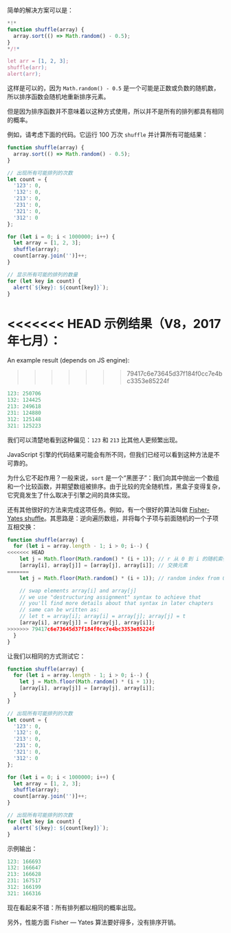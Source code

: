 简单的解决方案可以是：

```js run
*!*
function shuffle(array) {
  array.sort(() => Math.random() - 0.5);
}
*/!*

let arr = [1, 2, 3];
shuffle(arr);
alert(arr);
```

这样是可以的，因为 `Math.random() - 0.5` 是一个可能是正数或负数的随机数，所以排序函数会随机地重新排序元素。

但是因为排序函数并不意味着以这种方式使用，所以并不是所有的排列都具有相同的概率。

例如，请考虑下面的代码。它运行 100 万次 `shuffle` 并计算所有可能结果：

```js run
function shuffle(array) {
  array.sort(() => Math.random() - 0.5);
}

// 出现所有可能排列的次数
let count = {
  '123': 0,
  '132': 0,
  '213': 0,
  '231': 0,
  '321': 0,
  '312': 0
};

for (let i = 0; i < 1000000; i++) {
  let array = [1, 2, 3];
  shuffle(array);
  count[array.join('')]++;
}

// 显示所有可能的排列的数量
for (let key in count) {
  alert(`${key}: ${count[key]}`);
}
```

<<<<<<< HEAD
示例结果（V8，2017年七月）：
=======
An example result (depends on JS engine):
>>>>>>> 79417c6e73645d37f184f0cc7e4bc3353e85224f

```js
123: 250706
132: 124425
213: 249618
231: 124880
312: 125148
321: 125223
```

我们可以清楚地看到这种偏见：`123` 和 `213` 比其他人更频繁出现。

JavaScript 引擎的代码结果可能会有所不同，但我们已经可以看到这种方法是不可靠的。

为什么它不起作用？一般来说，`sort` 是一个“黑匣子”：我们向其中抛出一个数组和一个比较函数，并期望数组被排序。由于比较的完全随机性，黑盒子变得复杂，它究竟发生了什么取决于引擎之间的具体实现。

还有其他很好的方法来完成这项任务。例如，有一个很好的算法叫做 [Fisher-Yates shuffle](https://en.wikipedia.org/wiki/Fisher%E2%80%93Yates_shuffle)。其思路是：逆向遍历数组，并将每个子项与前面随机的一个子项互相交换：

```js
function shuffle(array) {
  for (let i = array.length - 1; i > 0; i--) {
<<<<<<< HEAD
    let j = Math.floor(Math.random() * (i + 1)); // r 从 0 到 i 的随机索引
    [array[i], array[j]] = [array[j], array[i]]; // 交换元素
=======
    let j = Math.floor(Math.random() * (i + 1)); // random index from 0 to i

    // swap elements array[i] and array[j]
    // we use "destructuring assignment" syntax to achieve that
    // you'll find more details about that syntax in later chapters
    // same can be written as:
    // let t = array[i]; array[i] = array[j]; array[j] = t
    [array[i], array[j]] = [array[j], array[i]];
>>>>>>> 79417c6e73645d37f184f0cc7e4bc3353e85224f
  }
}
```

让我们以相同的方式测试它：

```js run
function shuffle(array) {
  for (let i = array.length - 1; i > 0; i--) {
    let j = Math.floor(Math.random() * (i + 1));
    [array[i], array[j]] = [array[j], array[i]];
  }
}

// 出现所有可能排列的次数
let count = {
  '123': 0,
  '132': 0,
  '213': 0,
  '231': 0,
  '321': 0,
  '312': 0
};

for (let i = 0; i < 1000000; i++) {
  let array = [1, 2, 3];
  shuffle(array);
  count[array.join('')]++;
}

// 出现所有可能排列的次数
for (let key in count) {
  alert(`${key}: ${count[key]}`);
}
```

示例输出：

```js
123: 166693
132: 166647
213: 166628
231: 167517
312: 166199
321: 166316
```

现在看起来不错：所有排列都以相同的概率出现。

另外，性能方面 Fisher — Yates 算法要好得多，没有排序开销。
